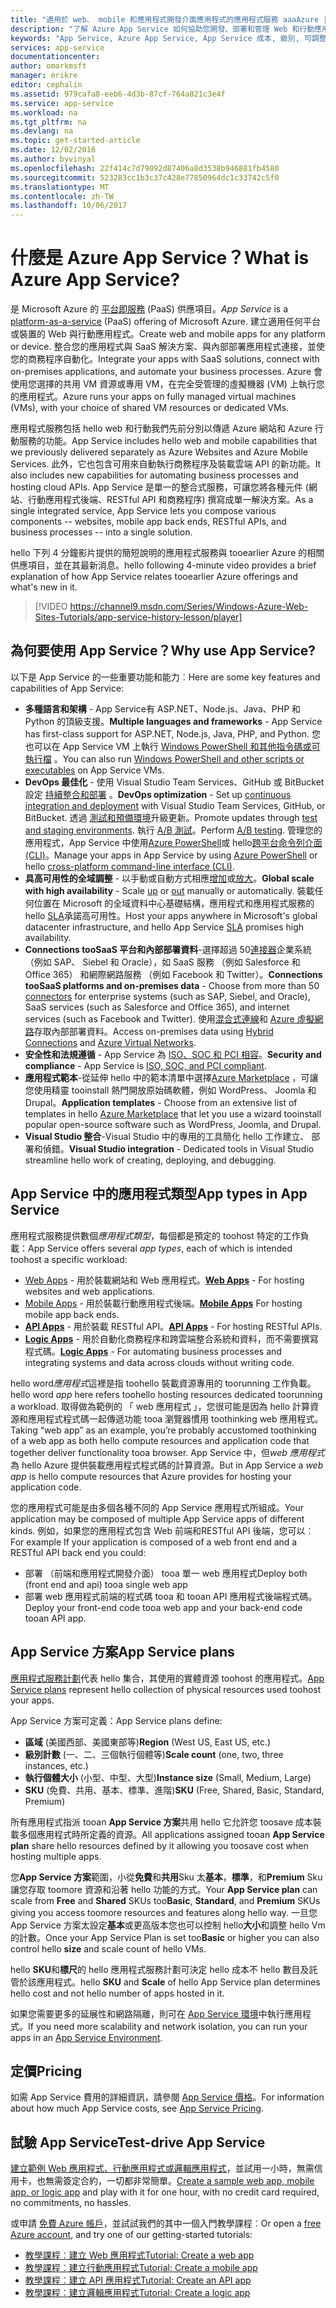 ```yaml
---
title: "適用於 web、 mobile 和應用程式開發介面應用程式的應用程式服務 aaaAzure |Microsoft 文件"
description: "了解 Azure App Service 如何協助您開發、部署和管理 Web 和行動應用程式。"
keywords: "App Service, Azure App Service, App Service 成本, 級別, 可調整, 應用程式部署, Azure 應用程式部署, paas, 平台即服務, 網站, web, azure 行動"
services: app-service
documentationcenter: 
author: omarkmsft
manager: erikre
editor: cephalin
ms.assetid: 979cafa8-eeb6-4d3b-87cf-764a821c3e4f
ms.service: app-service
ms.workload: na
ms.tgt_pltfrm: na
ms.devlang: na
ms.topic: get-started-article
ms.date: 12/02/2016
ms.author: byvinyal
ms.openlocfilehash: 22f414c7d79092d87406a8d3538b946881fb4580
ms.sourcegitcommit: 523283cc1b3c37c428e77850964dc1c33742c5f0
ms.translationtype: MT
ms.contentlocale: zh-TW
ms.lasthandoff: 10/06/2017
---
```

# <a name="what-is-azure-app-service"></a><span data-ttu-id="002cf-104">什麼是 Azure App Service？</span><span class="sxs-lookup"><span data-stu-id="002cf-104">What is Azure App Service?</span></span>
<span data-ttu-id="002cf-105"> 是 Microsoft Azure 的 [平台即服務](https://en.wikipedia.org/wiki/Platform_as_a_service) (PaaS) 供應項目。</span><span class="sxs-lookup"><span data-stu-id="002cf-105">*App Service* is a [platform-as-a-service](https://en.wikipedia.org/wiki/Platform_as_a_service) (PaaS) offering of Microsoft Azure.</span></span> <span data-ttu-id="002cf-106">建立適用任何平台或裝置的 Web 與行動應用程式。</span><span class="sxs-lookup"><span data-stu-id="002cf-106">Create web and mobile apps for any platform or device.</span></span> <span data-ttu-id="002cf-107">整合您的應用程式與 SaaS 解決方案、與內部部署應用程式連接，並使您的商務程序自動化。</span><span class="sxs-lookup"><span data-stu-id="002cf-107">Integrate your apps with SaaS solutions, connect with on-premises applications, and automate your business processes.</span></span> <span data-ttu-id="002cf-108">Azure 會使用您選擇的共用 VM 資源或專用 VM，在完全受管理的虛擬機器 (VM) 上執行您的應用程式。</span><span class="sxs-lookup"><span data-stu-id="002cf-108">Azure runs your apps on fully managed virtual machines (VMs), with your choice of shared VM resources or dedicated VMs.</span></span>

<span data-ttu-id="002cf-109">應用程式服務包括 hello web 和行動我們先前分別以傳遞 Azure 網站和 Azure 行動服務的功能。</span><span class="sxs-lookup"><span data-stu-id="002cf-109">App Service includes hello web and mobile capabilities that we previously delivered separately as Azure Websites and Azure Mobile Services.</span></span> <span data-ttu-id="002cf-110">此外，它也包含可用來自動執行商務程序及裝載雲端 API 的新功能。</span><span class="sxs-lookup"><span data-stu-id="002cf-110">It also includes new capabilities for automating business processes and hosting cloud APIs.</span></span> <span data-ttu-id="002cf-111">App Service 是單一的整合式服務，可讓您將各種元件 (網站、行動應用程式後端、RESTful API 和商務程序) 撰寫成單一解決方案。</span><span class="sxs-lookup"><span data-stu-id="002cf-111">As a single integrated service, App Service lets you compose various components -- websites, mobile app back ends, RESTful APIs, and business processes -- into a single solution.</span></span>

<span data-ttu-id="002cf-112">hello 下列 4 分鐘影片提供的簡短說明的應用程式服務與 tooearlier Azure 的相關供應項目，並在其最新消息。</span><span class="sxs-lookup"><span data-stu-id="002cf-112">hello following 4-minute video provides a brief explanation of how App Service relates tooearlier Azure offerings and what's new in it.</span></span>

> [!VIDEO https://channel9.msdn.com/Series/Windows-Azure-Web-Sites-Tutorials/app-service-history-lesson/player]
> 
> 

## <a name="why-use-app-service"></a><span data-ttu-id="002cf-113">為何要使用 App Service？</span><span class="sxs-lookup"><span data-stu-id="002cf-113">Why use App Service?</span></span>
<span data-ttu-id="002cf-114">以下是 App Service 的一些重要功能和能力︰</span><span class="sxs-lookup"><span data-stu-id="002cf-114">Here are some key features and capabilities of App Service:</span></span>

* <span data-ttu-id="002cf-115">**多種語言和架構** - App Service有 ASP.NET、Node.js、Java、PHP 和 Python 的頂級支援。</span><span class="sxs-lookup"><span data-stu-id="002cf-115">**Multiple languages and frameworks** - App Service has first-class support for ASP.NET, Node.js, Java, PHP, and Python.</span></span> <span data-ttu-id="002cf-116">您也可以在 App Service VM 上執行 [Windows PowerShell 和其他指令碼或可執行檔](../app-service-web/web-sites-create-web-jobs.md) 。</span><span class="sxs-lookup"><span data-stu-id="002cf-116">You can also run [Windows PowerShell and other scripts or executables](../app-service-web/web-sites-create-web-jobs.md) on App Service VMs.</span></span>
* <span data-ttu-id="002cf-117">**DevOps 最佳化** - 使用 Visual Studio Team Services、GitHub 或 BitBucket 設定 [持續整合和部署](../app-service-web/app-service-continuous-deployment.md) 。</span><span class="sxs-lookup"><span data-stu-id="002cf-117">**DevOps optimization** - Set up [continuous integration and deployment](../app-service-web/app-service-continuous-deployment.md) with Visual Studio Team Services, GitHub, or BitBucket.</span></span> <span data-ttu-id="002cf-118">透過 [測試和預備環境](../app-service-web/web-sites-staged-publishing.md)升級更新。</span><span class="sxs-lookup"><span data-stu-id="002cf-118">Promote updates through [test and staging environments](../app-service-web/web-sites-staged-publishing.md).</span></span> <span data-ttu-id="002cf-119">執行 [A/B 測試](../app-service-web/app-service-web-test-in-production-get-start.md)。</span><span class="sxs-lookup"><span data-stu-id="002cf-119">Perform [A/B testing](../app-service-web/app-service-web-test-in-production-get-start.md).</span></span> <span data-ttu-id="002cf-120">管理您的應用程式，App Service 中使用[Azure PowerShell](/powershell/azureps-cmdlets-docs)或 hello[跨平台命令列介面 (CLI)](../cli-install-nodejs.md)。</span><span class="sxs-lookup"><span data-stu-id="002cf-120">Manage your apps in App Service by using [Azure PowerShell](/powershell/azureps-cmdlets-docs) or hello [cross-platform command-line interface (CLI)](../cli-install-nodejs.md).</span></span>
* <span data-ttu-id="002cf-121">**具高可用性的全域調整** - 以手動或自動方式相應[增加](../app-service-web/web-sites-scale.md)或[放大](../monitoring-and-diagnostics/insights-how-to-scale.md)。</span><span class="sxs-lookup"><span data-stu-id="002cf-121">**Global scale with high availability** - Scale [up](../app-service-web/web-sites-scale.md) or [out](../monitoring-and-diagnostics/insights-how-to-scale.md) manually or automatically.</span></span> <span data-ttu-id="002cf-122">裝載任何位置在 Microsoft 的全域資料中心基礎結構，應用程式和應用程式服務的 hello [SLA](https://azure.microsoft.com/support/legal/sla/app-service/)承諾高可用性。</span><span class="sxs-lookup"><span data-stu-id="002cf-122">Host your apps anywhere in Microsoft's global datacenter infrastructure, and hello App Service [SLA](https://azure.microsoft.com/support/legal/sla/app-service/) promises high availability.</span></span>
* <span data-ttu-id="002cf-123">**Connections tooSaaS 平台和內部部署資料**-選擇超過 50[連接器](../connectors/apis-list.md)企業系統 （例如 SAP、 Siebel 和 Oracle），如 SaaS 服務 （例如 Salesforce 和 Office 365） 和網際網路服務 （例如 Facebook 和 Twitter）。</span><span class="sxs-lookup"><span data-stu-id="002cf-123">**Connections tooSaaS platforms and on-premises data** - Choose from more than 50 [connectors](../connectors/apis-list.md) for enterprise systems (such as SAP, Siebel, and Oracle), SaaS services (such as Salesforce and Office 365), and internet services (such as Facebook and Twitter).</span></span> <span data-ttu-id="002cf-124">使用[混合式連線](../biztalk-services/integration-hybrid-connection-overview.md)和 [Azure 虛擬網路](../app-service-web/web-sites-integrate-with-vnet.md)存取內部部署資料。</span><span class="sxs-lookup"><span data-stu-id="002cf-124">Access on-premises data using [Hybrid Connections](../biztalk-services/integration-hybrid-connection-overview.md) and [Azure Virtual Networks](../app-service-web/web-sites-integrate-with-vnet.md).</span></span>
* <span data-ttu-id="002cf-125">**安全性和法規遵循** - App Service 為 [ISO、SOC 和 PCI 相容](https://www.microsoft.com/TrustCenter/)。</span><span class="sxs-lookup"><span data-stu-id="002cf-125">**Security and compliance** - App Service is [ISO, SOC, and PCI compliant](https://www.microsoft.com/TrustCenter/).</span></span>
* <span data-ttu-id="002cf-126">**應用程式範本**-從延伸 hello 中的範本清單中選擇[Azure Marketplace](https://azure.microsoft.com/marketplace/) ，可讓您使用精靈 tooinstall 熱門開放原始碼軟體，例如 WordPress、 Joomla 和 Drupal。</span><span class="sxs-lookup"><span data-stu-id="002cf-126">**Application templates** - Choose from an extensive list of templates in hello [Azure Marketplace](https://azure.microsoft.com/marketplace/) that let you use a wizard tooinstall popular open-source software such as WordPress, Joomla, and Drupal.</span></span>
* <span data-ttu-id="002cf-127">**Visual Studio 整合**-Visual Studio 中的專用的工具簡化 hello 工作建立、 部署和偵錯。</span><span class="sxs-lookup"><span data-stu-id="002cf-127">**Visual Studio integration** - Dedicated tools in Visual Studio streamline hello work of creating, deploying, and debugging.</span></span>

## <a name="app-types-in-app-service"></a><span data-ttu-id="002cf-128">App Service 中的應用程式類型</span><span class="sxs-lookup"><span data-stu-id="002cf-128">App types in App Service</span></span>
<span data-ttu-id="002cf-129">應用程式服務提供數個*應用程式類型*，每個都是預定的 toohost 特定的工作負載：</span><span class="sxs-lookup"><span data-stu-id="002cf-129">App Service offers several *app types*, each of which is intended toohost a specific workload:</span></span>

* <span data-ttu-id="002cf-130">[Web Apps](../app-service-web/app-service-web-overview.md) - 用於裝載網站和 Web 應用程式。</span><span class="sxs-lookup"><span data-stu-id="002cf-130">[**Web Apps**](../app-service-web/app-service-web-overview.md) - For hosting websites and web applications.</span></span>
* <span data-ttu-id="002cf-131">[Mobile Apps](../app-service-mobile/app-service-mobile-value-prop.md) - 用於裝載行動應用程式後端。</span><span class="sxs-lookup"><span data-stu-id="002cf-131">[**Mobile Apps**](../app-service-mobile/app-service-mobile-value-prop.md) For hosting mobile app back ends.</span></span>
* <span data-ttu-id="002cf-132">[**API Apps**](../app-service-api/app-service-api-apps-why-best-platform.md) - 用於裝載 RESTful API。</span><span class="sxs-lookup"><span data-stu-id="002cf-132">[**API Apps**](../app-service-api/app-service-api-apps-why-best-platform.md) - For hosting RESTful APIs.</span></span>
* <span data-ttu-id="002cf-133">[**Logic Apps**](../logic-apps/logic-apps-what-are-logic-apps.md) - 用於自動化商務程序和跨雲端整合系統和資料，而不需要撰寫程式碼。</span><span class="sxs-lookup"><span data-stu-id="002cf-133">[**Logic Apps**](../logic-apps/logic-apps-what-are-logic-apps.md) - For automating business processes and integrating systems and data across clouds without writing code.</span></span>

<span data-ttu-id="002cf-134">hello word*應用程式*這裡是指 toohello 裝載資源專用的 toorunning 工作負載。</span><span class="sxs-lookup"><span data-stu-id="002cf-134">hello word *app* here refers toohello hosting resources dedicated toorunning a workload.</span></span> <span data-ttu-id="002cf-135">取得做為範例的 「 web 應用程式 」，您很可能是因為 hello 計算資源和應用程式程式碼一起傳遞功能 tooa 瀏覽器慣用 toothinking web 應用程式。</span><span class="sxs-lookup"><span data-stu-id="002cf-135">Taking “web app” as an example, you’re probably accustomed toothinking of a web app as both hello compute resources and application code that together deliver functionality tooa browser.</span></span> <span data-ttu-id="002cf-136">App Service 中，但*web 應用程式*為 hello Azure 提供裝載應用程式程式碼的計算資源。</span><span class="sxs-lookup"><span data-stu-id="002cf-136">But in App Service a *web app* is hello compute resources that Azure provides for hosting your application code.</span></span> 

<span data-ttu-id="002cf-137">您的應用程式可能是由多個各種不同的 App Service 應用程式所組成。</span><span class="sxs-lookup"><span data-stu-id="002cf-137">Your application may be composed of multiple App Service apps of different kinds.</span></span> <span data-ttu-id="002cf-138">例如，如果您的應用程式包含 Web 前端和RESTful API 後端，您可以︰</span><span class="sxs-lookup"><span data-stu-id="002cf-138">For example If your application is composed of a web front end and a RESTful API back end you could:</span></span>

- <span data-ttu-id="002cf-139">部署 （前端和應用程式開發介面） tooa 單一 web 應用程式</span><span class="sxs-lookup"><span data-stu-id="002cf-139">Deploy both (front end and api) tooa single web app</span></span>  
- <span data-ttu-id="002cf-140">部署 web 應用程式前端的程式碼 tooa 和 tooan API 應用程式後端程式碼。</span><span class="sxs-lookup"><span data-stu-id="002cf-140">Deploy your front-end code tooa web app and your back-end code tooan API app.</span></span> 



## <a name="app-service-plans"></a><span data-ttu-id="002cf-141">App Service 方案</span><span class="sxs-lookup"><span data-stu-id="002cf-141">App Service plans</span></span>
<span data-ttu-id="002cf-142">[應用程式服務計劃](azure-web-sites-web-hosting-plans-in-depth-overview.md)代表 hello 集合，其使用的實體資源 toohost 的應用程式。</span><span class="sxs-lookup"><span data-stu-id="002cf-142">[App Service plans](azure-web-sites-web-hosting-plans-in-depth-overview.md) represent hello collection of physical resources used toohost your apps.</span></span>

<span data-ttu-id="002cf-143">App Service 方案可定義：</span><span class="sxs-lookup"><span data-stu-id="002cf-143">App Service plans define:</span></span>

- <span data-ttu-id="002cf-144">**區域** (美國西部、美國東部等)</span><span class="sxs-lookup"><span data-stu-id="002cf-144">**Region** (West US, East US, etc.)</span></span>
- <span data-ttu-id="002cf-145">**級別計數** (一、二、三個執行個體等)</span><span class="sxs-lookup"><span data-stu-id="002cf-145">**Scale count** (one, two, three instances, etc.)</span></span>
- <span data-ttu-id="002cf-146">**執行個體大小** (小型、中型、大型)</span><span class="sxs-lookup"><span data-stu-id="002cf-146">**Instance size** (Small, Medium, Large)</span></span>
- <span data-ttu-id="002cf-147">**SKU** (免費、共用、基本、標準、進階)</span><span class="sxs-lookup"><span data-stu-id="002cf-147">**SKU** (Free, Shared, Basic, Standard, Premium)</span></span>

<span data-ttu-id="002cf-148">所有應用程式指派 tooan **App Service 方案**共用 hello 它允許您 toosave 成本裝載多個應用程式時所定義的資源。</span><span class="sxs-lookup"><span data-stu-id="002cf-148">All applications assigned tooan **App Service plan** share hello resources defined by it allowing you toosave cost when hosting multiple apps.</span></span>

<span data-ttu-id="002cf-149">您**App Service 方案**範圍，小從**免費**和**共用**Sku 太**基本**，**標準**，和**Premium** Sku 讓您存取 toomore 資源和沿著 hello 功能的方式。</span><span class="sxs-lookup"><span data-stu-id="002cf-149">Your **App Service plan** can scale from **Free** and **Shared** SKUs too**Basic**, **Standard**, and **Premium** SKUs giving you access toomore resources and features along hello way.</span></span> <span data-ttu-id="002cf-150">一旦您 App Service 方案太設定**基本**或更高版本您也可以控制 hello**大小**和調整 hello Vm 的計數。</span><span class="sxs-lookup"><span data-stu-id="002cf-150">Once your App Service Plan is set too**Basic** or higher you can also control hello **size** and scale count of hello VMs.</span></span>

<span data-ttu-id="002cf-151">hello **SKU**和**標尺**的 hello 應用程式服務計劃可決定 hello 成本不 hello 數目及託管於該應用程式。</span><span class="sxs-lookup"><span data-stu-id="002cf-151">hello **SKU** and **Scale** of hello App Service plan determines hello cost and not hello number of apps hosted in it.</span></span> 

<span data-ttu-id="002cf-152">如果您需要更多的延展性和網路隔離，則可在 [App Service 環境](../app-service-web/app-service-app-service-environment-intro.md)中執行應用程式。</span><span class="sxs-lookup"><span data-stu-id="002cf-152">If you need more scalability and network isolation, you can run your apps in an [App Service Environment](../app-service-web/app-service-app-service-environment-intro.md).</span></span>

## <a name="pricing"></a><span data-ttu-id="002cf-153">定價</span><span class="sxs-lookup"><span data-stu-id="002cf-153">Pricing</span></span>
<span data-ttu-id="002cf-154">如需 App Service 費用的詳細資訊，請參閱 [App Service 價格](https://azure.microsoft.com/pricing/details/app-service/)。</span><span class="sxs-lookup"><span data-stu-id="002cf-154">For information about how much App Service costs, see [App Service Pricing](https://azure.microsoft.com/pricing/details/app-service/).</span></span>

## <a name="test-drive-app-service"></a><span data-ttu-id="002cf-155">試驗 App Service</span><span class="sxs-lookup"><span data-stu-id="002cf-155">Test-drive App Service</span></span>
<span data-ttu-id="002cf-156">[建立範例 Web 應用程式、行動應用程式或邏輯應用程式](https://azure.microsoft.com/try/app-service/)，並試用一小時，無需信用卡，也無需簽定合約，一切都非常簡單。</span><span class="sxs-lookup"><span data-stu-id="002cf-156">[Create a sample web app, mobile app, or logic app](https://azure.microsoft.com/try/app-service/) and play with it for one hour, with no credit card required, no commitments, no hassles.</span></span>

<span data-ttu-id="002cf-157">或申請 [免費 Azure 帳戶](https://azure.microsoft.com/pricing/free-trial/)，並試試我們的其中一個入門教學課程︰</span><span class="sxs-lookup"><span data-stu-id="002cf-157">Or open a [free Azure account](https://azure.microsoft.com/pricing/free-trial/), and try one of our getting-started tutorials:</span></span>

* [<span data-ttu-id="002cf-158">教學課程︰建立 Web 應用程式</span><span class="sxs-lookup"><span data-stu-id="002cf-158">Tutorial: Create a web app</span></span>](../app-service-web/app-service-web-get-started.md)
* [<span data-ttu-id="002cf-159">教學課程︰建立行動應用程式</span><span class="sxs-lookup"><span data-stu-id="002cf-159">Tutorial: Create a mobile app</span></span>](../app-service-mobile/app-service-mobile-android-get-started.md)
* [<span data-ttu-id="002cf-160">教學課程︰建立 API 應用程式</span><span class="sxs-lookup"><span data-stu-id="002cf-160">Tutorial: Create an API app</span></span>](../app-service-api/app-service-api-dotnet-get-started.md)
* [<span data-ttu-id="002cf-161">教學課程︰建立邏輯應用程式</span><span class="sxs-lookup"><span data-stu-id="002cf-161">Tutorial: Create a logic app</span></span>](../logic-apps/logic-apps-create-a-logic-app.md)

